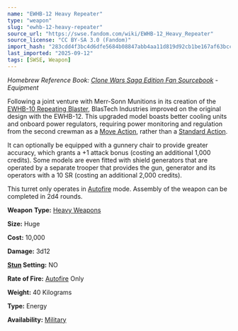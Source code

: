 ```yaml
---
name: "EWHB-12 Heavy Repeater"
type: "weapon"
slug: "ewhb-12-heavy-repeater"
source_url: "https://swse.fandom.com/wiki/EWHB-12_Heavy_Repeater"
source_license: "CC BY-SA 3.0 (Fandom)"
import_hash: "283cdd4f3bc4d6dfe5684b08847abb4aa11d819d92cb1be167af63bcccc0e74e"
last_imported: "2025-09-12"
tags: [SWSE, Weapon]
---
```

*Homebrew Reference Book: [Clone Wars Saga Edition Fan Sourcebook](https://swse.fandom.com/wiki/Clone_Wars_Saga_Edition_Fan_Sourcebook) - Equipment*

Following a joint venture with Merr-Sonn Munitions in its creation of the [EWHB-10 Repeating Blaster](https://swse.fandom.com/wiki/EWHB-10_Repeating_Blaster), BlasTech Industries improved on the original design with the EWHB-12. This upgraded model boasts better cooling units and onboard power regulators, requiring power monitoring and regulation from the second crewman as a [Move Action](https://swse.fandom.com/wiki/Move_Action), rather than a [Standard Action](https://swse.fandom.com/wiki/Standard_Action). 

It can optionally be equipped with a gunnery chair to provide greater accuracy, which grants a +1 attack bonus (costing an additional 1,000 credits). Some models are even fitted with shield generators that are operated by a separate trooper that provides the gun, generator and its operators with a 10 SR (costing an additional 2,000 credits). 

This turret only operates in [Autofire](https://swse.fandom.com/wiki/Autofire) mode. Assembly of the weapon can be completed in 2d4 rounds. 

**Weapon** **Type:** [Heavy Weapons](https://swse.fandom.com/wiki/Heavy_Weapons)

**Size:** Huge

**Cost:** 10,000

**Damage:** 3d12

**[Stun](https://swse.fandom.com/wiki/Stun) Setting:** NO

**Rate of Fire:** [Autofire](https://swse.fandom.com/wiki/Autofire) Only

**Weight:** 40 Kilograms

**Type:** Energy

**Availability:** [Military](https://swse.fandom.com/wiki/Military)